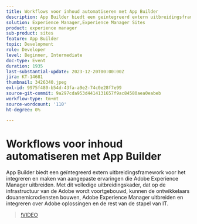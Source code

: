 ```yaml
---
title: Workflows voor inhoud automatiseren met App Builder
description: App Builder biedt een geïntegreerd extern uitbreidingsframework voor het integreren en maken van aangepaste ervaringen die Adobe Experience Manager uitbreiden. Met dit volledige uitbreidingskader, dat op de infrastructuur van de Adobe wordt voortgebouwd, kunnen de ontwikkelaars douanemicrodiensten bouwen, Adobe Experience Manager uitbreiden en integreren over Adobe oplossingen en de rest van de stapel van IT.
solution: Experience Manager,Experience Manager Sites
product: experience manager
sub-product: sites
feature: App Builder
topic: Development
role: Developer
level: Beginner, Intermediate
doc-type: Event
duration: 1935
last-substantial-update: 2023-12-20T00:00:00Z
jira: KT-14681
thumbnail: 3426340.jpeg
exl-id: 9975f480-b54d-43fa-a9e2-74c0e28f7e99
source-git-commit: 9a297cda953d4414131657f9ac84580aea0eabeb
workflow-type: tm+mt
source-wordcount: '110'
ht-degree: 0%

---
```


# Workflows voor inhoud automatiseren met App Builder

App Builder biedt een geïntegreerd extern uitbreidingsframework voor het integreren en maken van aangepaste ervaringen die Adobe Experience Manager uitbreiden. Met dit volledige uitbreidingskader, dat op de infrastructuur van de Adobe wordt voortgebouwd, kunnen de ontwikkelaars douanemicrodiensten bouwen, Adobe Experience Manager uitbreiden en integreren over Adobe oplossingen en de rest van de stapel van IT.

>[!VIDEO](https://video.tv.adobe.com/v/3426340/?learn=on)
